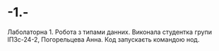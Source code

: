 # -1.-
Лаболаторна 1. Робота з типами данних. Виконала студентка групи ІПЗс-24-2, Погорельцева Анна.
Код запускаєть командою нод.
